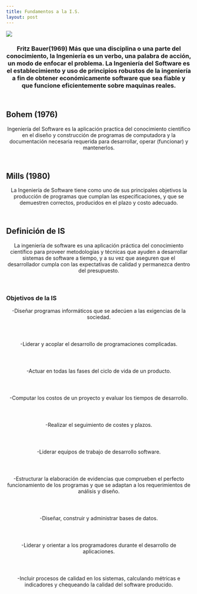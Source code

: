 ```yaml
---
title: Fundamentos a la I.S.
layout: post
---
```

<div class="row">
      <div class="item">
        <a href="#" class="image fit"><img src="{{ 'assets/images/Fritz Bauer.jpg' | relative_url }}"  /></a>
   <header>
    <h3>Fritz Bauer(1969)
Más que una disciplina o una parte del conocimiento, la Ingeniería es un verbo, una palabra de acción, un modo de enfocar el problema.
La Ingeniería del Software es el establecimiento y uso de principios robustos de la ingeniería a fin de obtener económicamente software que sea fiable y que funcione eficientemente sobre maquinas reales.</h3>
            </header>
      </div> 
      <h2> Bohem (1976) </h2>  
<header>      
Ingeniería del Software es la aplicación practica del conocimiento científico en el diseño y construcción de programas de computadora y la documentación necesaria requerida para desarrollar, operar (funcionar) y mantenerlos.</header>

<h2> Mills (1980) </h2>  
     
<header>La Ingeniería de Software tiene como uno de sus principales objetivos la producción de programas que cumplan las especificaciones, y que  se demuestren correctos, producidos en el plazo y costo adecuado.</header>

<h2> Definición de IS </h2>  
    
<header>La ingeniería de software es una aplicación práctica del conocimiento científico para proveer metodologías y técnicas que ayuden a desarrollar sistemas de software a tiempo, y a su vez que aseguren que el desarrollador cumpla con las expectativas de calidad y permanezca dentro del presupuesto.</header>


   <h3> Objetivos de la IS </h3>  
   
<header>-Diseñar programas informáticos que se adecúen a las exigencias de la sociedad. </header>
<header>-Liderar y acoplar el desarrollo de programaciones complicadas. </header> 
<header>-Actuar en todas las fases del ciclo de vida de un producto.  </header>
<header>-Computar los costos de un proyecto y evaluar los tiempos de desarrollo.  </header>
<header>-Realizar el seguimiento de costes y plazos.  </header>
<header>-Liderar equipos de trabajo de desarrollo software.  </header>
<header>-Estructurar la elaboración de evidencias que comprueben el perfecto funcionamiento de los programas y que se adaptan a los requerimientos de análisis y diseño.  </header>
<header>-Diseñar, construir y administrar bases de datos.  </header>
<header>-Liderar y orientar a los programadores durante el desarrollo de aplicaciones. </header> 
<header>-Incluir procesos de calidad en los sistemas, calculando métricas e indicadores y chequeando la calidad del software producido. </header>

